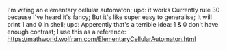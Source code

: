 I'm witing an elementary cellular automaton;
 upd: it works
Currently rule 30 because I've heard it's fancy;
But it's like super easy to generalise;
It will print 1 and 0 in shell;
 upd: Apperently that's a terrible idea: 1 & 0 don't have enough contrast;
I use this as a reference:
        https://mathworld.wolfram.com/ElementaryCellularAutomaton.html
